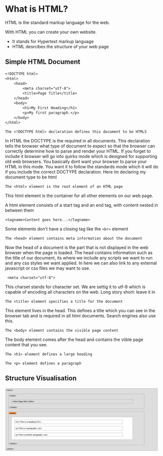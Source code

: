 # What is HTML?

HTML is the standard markup language for the web. 

With HTML you can create your own website. 

- It stands for Hypertext markup language
- HTML desrcibes the structure of your web page


## Simple HTML Document
```
<!DOCTYPE html>
<html>
    <head>
        <meta charset="utf-8">
        <title>Page Title</title>
    </head>
    <body>
        <h1>My First Heading</h1>
        <p>My first paragraph.</p>
    </body>
</html>
```

```
The <!DOCTYPE html> declaration defines this document to be HTML5
```
In HTML the DOCTYPE is the required in all documents. 
This declaration tells the browser what type of document to expect so that the browser can correctly determine how to parse and render your HTML. If you forget to include it browser will go into quirks mode which is designed for supporting old web browsers. You basically dont want your browser to parse your HTML in this mode. You want it to follow the standards mode which it will do if you include the correct DOCTYPE declaration. Here im declaring my document type to be html

```
The <html> element is the root element of an HTML page
```
This html element is the container for all other elements on our web page. 

A html element consists of a start tag and an end tag, with content nested in between them
```
<tagname>Content goes here...</tagname>
```
Some elements don't have a closing tag like the ```<br>``` element

```
The <head> element contains meta information about the document
```
Now the head of a document is the part that is not displayed in the web browser when the page is loaded. The head contains information such as the title of our document, its where we include any scripts we want to run and any css styles we want applied. In here we can also link to any external javascript or css files we may want to use.

```
 <meta charset="utf-8">
```
This charset stands for character set. We are settig it to utf-8 which is capable of encoding all characters on the web. Long story short: leave it in

```
The <title> element specifies a title for the document
```
This element lives in the head. This defines a title which you can see in the browser tab and is required in all html documents. Search engines also use this.

```
The <body> element contains the visible page content
```
The body element comes after the head  and contains the viible page content that you see.

```
The <h1> element defines a large heading
```

```
The <p> element defines a paragraph
```

## Structure Visualisation 
![picture](./images/html-structure.png)